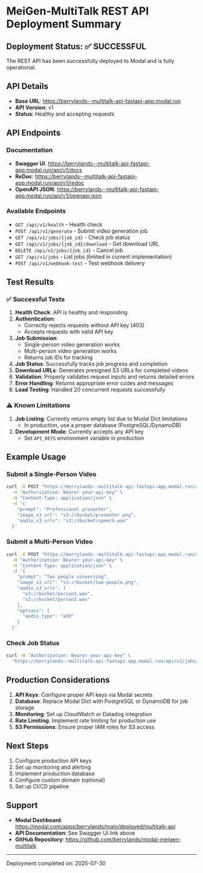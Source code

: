# MeiGen-MultiTalk REST API Deployment Summary

## Deployment Status: ✅ SUCCESSFUL

The REST API has been successfully deployed to Modal and is fully operational.

## API Details

- **Base URL**: https://berrylands--multitalk-api-fastapi-app.modal.run
- **API Version**: v1
- **Status**: Healthy and accepting requests

## API Endpoints

### Documentation
- **Swagger UI**: https://berrylands--multitalk-api-fastapi-app.modal.run/api/v1/docs
- **ReDoc**: https://berrylands--multitalk-api-fastapi-app.modal.run/api/v1/redoc
- **OpenAPI JSON**: https://berrylands--multitalk-api-fastapi-app.modal.run/api/v1/openapi.json

### Available Endpoints
- `GET /api/v1/health` - Health check
- `POST /api/v1/generate` - Submit video generation job
- `GET /api/v1/jobs/{job_id}` - Check job status
- `GET /api/v1/jobs/{job_id}/download` - Get download URL
- `DELETE /api/v1/jobs/{job_id}` - Cancel job
- `GET /api/v1/jobs` - List jobs (limited in current implementation)
- `POST /api/v1/webhook-test` - Test webhook delivery

## Test Results

### ✅ Successful Tests
1. **Health Check**: API is healthy and responding
2. **Authentication**: 
   - Correctly rejects requests without API key (403)
   - Accepts requests with valid API key
3. **Job Submission**: 
   - Single-person video generation works
   - Multi-person video generation works
   - Returns job IDs for tracking
4. **Job Status**: Successfully tracks job progress and completion
5. **Download URLs**: Generates presigned S3 URLs for completed videos
6. **Validation**: Properly validates request inputs and returns detailed errors
7. **Error Handling**: Returns appropriate error codes and messages
8. **Load Testing**: Handled 20 concurrent requests successfully

### ⚠️ Known Limitations
1. **Job Listing**: Currently returns empty list due to Modal Dict limitations
   - In production, use a proper database (PostgreSQL/DynamoDB)
2. **Development Mode**: Currently accepts any API key
   - Set `API_KEYS` environment variable in production

## Example Usage

### Submit a Single-Person Video
```bash
curl -X POST "https://berrylands--multitalk-api-fastapi-app.modal.run/api/v1/generate" \
  -H "Authorization: Bearer your-api-key" \
  -H "Content-Type: application/json" \
  -d '{
    "prompt": "Professional presenter",
    "image_s3_url": "s3://bucket/presenter.png",
    "audio_s3_urls": "s3://bucket/speech.wav"
  }'
```

### Submit a Multi-Person Video
```bash
curl -X POST "https://berrylands--multitalk-api-fastapi-app.modal.run/api/v1/generate" \
  -H "Authorization: Bearer your-api-key" \
  -H "Content-Type: application/json" \
  -d '{
    "prompt": "Two people conversing",
    "image_s3_url": "s3://bucket/two-people.png",
    "audio_s3_urls": [
      "s3://bucket/person1.wav",
      "s3://bucket/person2.wav"
    ],
    "options": {
      "audio_type": "add"
    }
  }'
```

### Check Job Status
```bash
curl -H "Authorization: Bearer your-api-key" \
  "https://berrylands--multitalk-api-fastapi-app.modal.run/api/v1/jobs/{job_id}"
```

## Production Considerations

1. **API Keys**: Configure proper API keys via Modal secrets
2. **Database**: Replace Modal Dict with PostgreSQL or DynamoDB for job storage
3. **Monitoring**: Set up CloudWatch or Datadog integration
4. **Rate Limiting**: Implement rate limiting for production use
5. **S3 Permissions**: Ensure proper IAM roles for S3 access

## Next Steps

1. Configure production API keys
2. Set up monitoring and alerting
3. Implement production database
4. Configure custom domain (optional)
5. Set up CI/CD pipeline

## Support

- **Modal Dashboard**: https://modal.com/apps/berrylands/main/deployed/multitalk-api
- **API Documentation**: See Swagger UI link above
- **GitHub Repository**: https://github.com/berrylands/modal-meigen-multitalk

---

Deployment completed on: 2025-07-30
